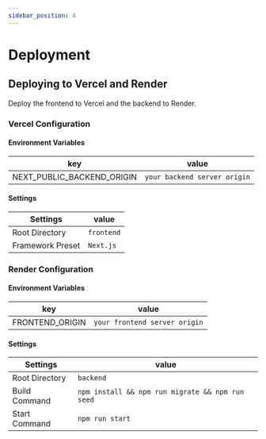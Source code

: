```yaml
---
sidebar_position: 4
---
```


# Deployment

## Deploying to Vercel and Render

Deploy the frontend to Vercel and the backend to Render.

### Vercel Configuration

#### Environment Variables

| key                        | value                        |
| -------------------------- | ---------------------------- |
| NEXT_PUBLIC_BACKEND_ORIGIN | `your backend server origin` |

#### Settings

| Settings         | value      |
| ---------------- | ---------- |
| Root Directory   | `frontend` |
| Framework Preset | `Next.js`  |

### Render Configuration

#### Environment Variables

| key             | value                         |
| --------------- | ----------------------------- |
| FRONTEND_ORIGIN | `your frontend server origin` |

#### Settings

| Settings       | value                                            |
| -------------- | ------------------------------------------------ |
| Root Directory | `backend`                                        |
| Build Command  | `npm install && npm run migrate && npm run seed` |
| Start Command  | `npm run start`                                  |
